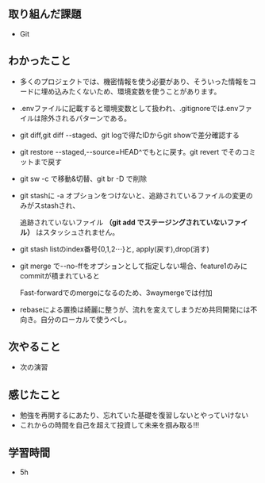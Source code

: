 ## 取り組んだ課題
- Git

## わかったこと
- 多くのプロジェクトでは、機密情報を使う必要があり、そういった情報をコードに埋め込みたくないため、環境変数を使うことがあります。
- .envファイルに記載すると環境変数として扱われ、.gitignoreでは.envファイルは除外されるパターンである。
- git diff,git diff --staged、git logで得たIDからgit showで差分確認する
- git restore --staged,--source=HEAD^でもとに戻す。git revert <ID>でそのコミットまで戻す
- git sw -c で移動&切替、git br -D で削除
- git stashに -a オプションをつけないと、追跡されているファイルの変更のみがスstashされ、

  追跡されていないファイル **（git add でステージングされていないファイル）** はスタッシュされません。
- git stash listのindex番号{0,1,2⋯}と, apply(戻す),drop(消す)
- git merge で--no-ffをオプションとして指定しない場合、feature1のみにcommitが積まれていると

  Fast-forwardでのmergeになるのため、3waymergeでは付加
- rebaseによる置換は綺麗に整うが、流れを変えてしまうだめ共同開発には不向き。自分のローカルで使うべし。


## 次やること
- 次の演習

## 感じたこと
- 勉強を再開するにあたり、忘れていた基礎を復習しないとやっていけない
- これからの時間を自己を超えて投資して未来を掴み取る!!!

## 学習時間
- 5h

